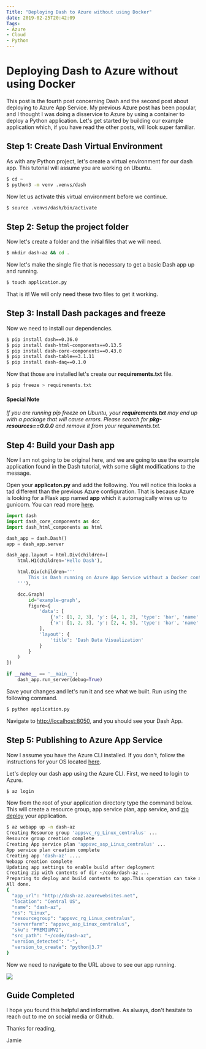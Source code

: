 ```yaml
---
Title: "Deploying Dash to Azure without using Docker"
date: 2019-02-25T20:42:09
Tags: 
- Azure
- Cloud
- Python
---
```

# Deploying Dash to Azure without using Docker

This post is the fourth post concerning Dash and the second post about deploying to Azure App Service. My previous Azure post has been popular, and I thought I was doing a disservice to Azure by using a container to deploy a Python application. Let's get started by building our example application which, if you have read the other posts, will look super familiar.

## Step 1: Create Dash Virtual Environment

As with any Python project, let's create a virtual environment for our dash app. This tutorial will assume you are working on Ubuntu.

```Bash
$ cd ~
$ python3 -m venv .venvs/dash
```

Now let us activate this virtual environment before we continue.

```Bash
$ source .venvs/dash/bin/activate
```

## Step 2: Setup the project folder

Now let's create a folder and the initial files that we will need.

```Bash
$ mkdir dash-az && cd .
```

Now let's make the single file that is necessary to get a basic Dash app up and running.

```Bash
$ touch application.py
```

That is it! We will only need these two files to get it working.

## Step 3: Install Dash packages and freeze

Now we need to install our dependencies.

```Bash
$ pip install dash==0.36.0
$ pip install dash-html-components==0.13.5
$ pip install dash-core-components==0.43.0
$ pip install dash-table==3.1.11
$ pip install dash-daq==0.1.0
```

Now that those are installed let's create our **requirements.txt** file.

```Bash
$ pip freeze > requirements.txt
```

#### Special Note

*If you are running pip freeze on Ubuntu, your **requirements.txt** may end up with a package that will cause errors. Please search for **pkg-resources==0.0.0** and remove it from your requirements.txt.*

## Step 4: Build your Dash app

Now I am not going to be original here, and we are going to use the example application found in the Dash tutorial, with some slight modifications to the message.

Open your **applicaton.py** and add the following. You will notice this looks a tad different than the previous Azure configuration. That is because Azure is looking for a Flask app named **app** which it automagically wires up to gunicorn. You can read more [here](https://docs.microsoft.com/en-us/azure/app-service/containers/how-to-configure-python#flask-app).

```Python
import dash
import dash_core_components as dcc
import dash_html_components as html

dash_app = dash.Dash()
app = dash_app.server

dash_app.layout = html.Div(children=[
    html.H1(children='Hello Dash'),

    html.Div(children='''
        This is Dash running on Azure App Service without a Docker container.
    '''),

    dcc.Graph(
        id='example-graph',
        figure={
            'data': [
                {'x': [1, 2, 3], 'y': [4, 1, 2], 'type': 'bar', 'name': 'SF'},
                {'x': [1, 2, 3], 'y': [2, 4, 5], 'type': 'bar', 'name': u'Montréal'},
            ],
            'layout': {
                'title': 'Dash Data Visualization'
            }
        }
    )
])

if __name__ == '__main__':
    dash_app.run_server(debug=True)
```

Save your changes and let's run it and see what we built. Run using the following command.

```Bash
$ python application.py
```

Navigate to [http://localhost:8050](http://localhost:8050), and you should see your Dash App.

## Step 5: Publishing to Azure App Service

Now I assume you have the Azure CLI installed. If you don't, follow the instructions for your OS located [here](https://docs.microsoft.com/en-us/cli/azure/install-azure-cli?view=azure-cli-latest).

Let's deploy our dash app using the Azure CLI. First, we need to login to Azure.

```Bash
$ az login
```

Now from the root of your application directory type the command below. This will create a resource group, app service plan, app service, and [zip deploy](https://docs.microsoft.com/azure/app-service/deploy-zip) your application.

```Bash
$ az webapp up -n dash-az
Creating Resource group 'appsvc_rg_Linux_centralus' ...
Resource group creation complete
Creating App service plan 'appsvc_asp_Linux_centralus' ...
App service plan creation complete
Creating app 'dash-az' ....
Webapp creation complete
Updating app settings to enable build after deployment
Creating zip with contents of dir ~/code/dash-az ...
Preparing to deploy and build contents to app.This operation can take a while to complete ...
All done.
{
  "app_url": "http://dash-az.azurewebsites.net",
  "location": "Central US",
  "name": "dash-az",
  "os": "Linux",
  "resourcegroup": "appsvc_rg_Linux_centralus",
  "serverfarm": "appsvc_asp_Linux_centralus",
  "sku": "PREMIUMV2",
  "src_path": "~/code/dash-az",
  "version_detected": "-",
  "version_to_create": "python|3.7"
}
```

Now we need to navigate to the URL above to see our app running.

![](/images/dash/dash-az.png)

## Guide Completed

I hope you found this helpful and informative. As always, don't hesitate to reach out to me on social media or Github.

Thanks for reading,

Jamie
